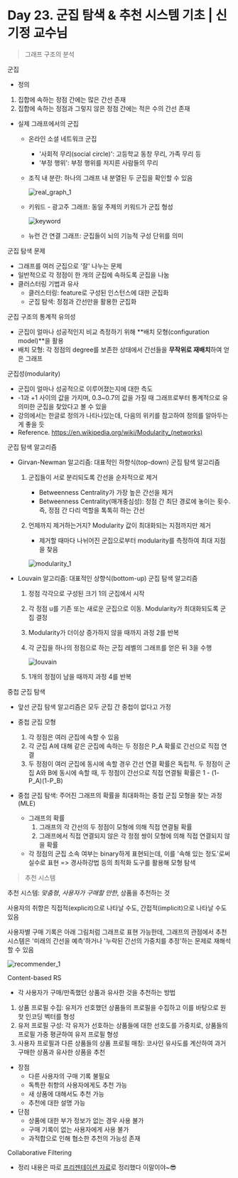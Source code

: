 # Day 23. 군집 탐색 & 추천 시스템 기초 | 신기정 교수님

> 그래프 구조의 분석

군집

- 정의

1. 집합에 속하는 정점 간에는 많은 간선 존재
2. 집합에 속하는 정점과 그렇지 않은 정점 간에는 적은 수의 간선 존재

- 실제 그래프에서의 군집

  - 온라인 소셜 네트워크 군집

    - '사회적 무리(social circle)': 고등학교 동창 무리, 가족 무리 등
    - '부정 행위': 부정 행위를 저지른 사람들의 무리

  - 조직 내 분란: 하나의 그래프 내 분열된 두 군집을 확인할 수 있음

    ![real_graph_1](C:\Users\iloveslowfood\Documents\workspace\iloveTIL\boostcamp_ai\etc\images\week05\real_graph_1.png)

  - 키워드 - 광고주 그래프: 동일 주제의 키워드가 군집 형성

    ![keyword](C:\Users\iloveslowfood\Documents\workspace\iloveTIL\boostcamp_ai\etc\images\week05\keyword.jpg)

  - 뉴런 간 연결 그래프: 군집들이 뇌의 기능적 구성 단위를 의미

군집 탐색 문제

- 그래프를 여러 군집으로 '잘' 나누는 문제
- 일반적으로 각 정점이 한 개의 군집에 속하도록 군집을 나눔
- 클러스터링 기법과 유사
  - 클러스터링: feature로 구성된 인스턴스에 대한 군집화
  - 군집 탐색: 정점과 간선만을 활용한 군집화

군집 구조의 통계적 유의성

- 군집이 얼마나 성공적인지 비교 측정하기 위해 **배치 모형(configuration model)**을 활용
- 배치 모형: 각 정점의 degree를 보존한 상태에서 간선들을 **무작위로 재배치**하여 얻은 그래프

군집성(modularity)

- 군집이 얼마나 성공적으로 이루어졌는지에 대한 측도
- -1과 +1 사이의 값을 가지며, 0.3~0.7의 값을 가질 때 그래프로부터 통계적으로 유의미한 군집을 찾았다고 볼 수 있을
- 강의에서는 한글로 정의가 나타나있는데, 다음의 위키를 참고하여 정의를 알아두는 게 좋을 듯
- Reference. https://en.wikipedia.org/wiki/Modularity_(networks)

군집 탐색 알고리즘

- Girvan-Newman 알고리즘: 대표적인 하향식(top-down) 군집 탐색 알고리즘

  1. 군집들이 서로 분리되도록 간선을 순차적으로 제거

     - Betweenness Centrality가 가장 높은 간선을 제거
     - Betweenness Centrality(매개중심성): 정점 간 최단 경로에 놓이는 횟수. 즉, 정점 간 다리 역할을 톡톡히 하는 간선

  2. 언제까지 제거하는거지? Modularity 값이 최대화되는 지점까지만 제거

     - 제거할 때마다 나뉘어진 군집으로부터 modularity를 측정하여 최대 지점을 찾음

     ![modularity_1](C:\Users\iloveslowfood\Documents\workspace\iloveTIL\boostcamp_ai\etc\images\week05\modularity_1.jpg)

- Louvain 알고리즘: 대표적인 상향식(bottom-up) 군집 탐색 알고리즘

  1. 정점 각각으로 구성된 크기 1의 군집에서 시작

  2. 각 정점 u를 기존 또는 새로운 군집으로 이동. Modularity가 최대화되도록 군집 결정

  3. Modularity가 더이상 증가하지 않을 때까지 과정 2를 반복

  4. 각 군집을 하나의 정점으로 하는 군집 레벨의 그래프를 얻은 뒤 3을 수행

     ![louvain](C:\Users\iloveslowfood\Documents\workspace\iloveTIL\boostcamp_ai\etc\images\week05\louvain.jpg)

  5. 1개의 정점이 남을 때까지 과정 4를 반복

중첩 군집 탐색

- 앞선 군집 탐색 알고리즘은 모두 군집 간 중첩이 없다고 가정
- 중첩 군집 모형
  1. 각 정점은 여러 군집에 속할 수 있음
  2. 각 군집 A에 대해 같은 군집에 속하는 두 정점은 P_A 확률로 간선으로 직접 연결
  3. 두 정점이 여러 군집에 동시에 속할 경우 간선 연결 확률은 독립적. 두 정점이 군집 A와 B에 동시에 속할 때, 두 정점이 간선으로 직접 연결될 확률은 1 - (1-P_A)(1-P_B)

- 중첩 군집 탐색: 주어진 그래프의 확률을 최대화하는 중첩 군집 모형을 찾는 과정(MLE)
  - 그래프의 확률
    1. 그래프의 각 간선의 두 정점이 모형에 의해 직접 연결될 확률
    2. 그래프에서 직접 연결되지 않은 각 정점 쌍이 모형에 의해 직접 연결되지 않을 확률
  - 각 정점의 군집 소속 여부는 binary하게 표현되는데, 이를 '속해 있는 정도'로써 실수로 표현 => 경사하강법 등의 최적화 도구를 활용해 모형 탐색

> 추천 시스템

추천 시스템: *맞춤형*, *사용자가 구매할 만한*, 상품을 추천하는 것

사용자의 취향은 직접적(explicit)으로 나타날 수도, 간접적(implicit)으로 나타날 수도 있음

사용자별 구매 기록은 아래 그림처럼 그래프로 표현 가능한데, 그래프의 관점에서 추천 시스템은 '미래의 간선을 예측'하거나 '누락된 간선의 가중치를 추정'하는 문제로 재해석할 수 있음

![recommender_1](C:\Users\iloveslowfood\Documents\workspace\iloveTIL\boostcamp_ai\etc\images\week05\recommender_1.jpg)

Content-based RS

- 각 사용자가 구매/만족했던 상품과 유사한 것을 추천하는 방법

1. 상품 프로필 수집: 유저가 선호했던 상품들의 프로필을 수집하고 이를 바탕으로 원핫 인코딩 벡터를 형성
2. 유저 프로필 구성: 각 유저가 선호하는 상품들에 대한 선호도를 가중치로, 상품들의 프로필 가중 평균하여 유저 프로필 형성
3. 사용자 프로필과 다른 상품들의 상품 프로필 매칭: 코사인 유사도를 계산하여 과거 구매한 상품과 유사한 상품을 추천

- 장점
  - 다른 사용자의 구매 기록 불필요
  - 독특한 취향의 사용자에게도 추천 가능
  - 새 상품에 대해서도 추천 가능
  - 추천에 대한 설명 가능
- 단점
  - 상품에 대한 부가 정보가 없는 경우 사용 불가
  - 구매 기록이 없는 사용자에게 사용 불가
  - 과적합으로 인해 협소한 추천의 가능성 존재

Collaborative Filtering

- 정리 내용은 따로 [프리젠테이션 자료](https://github.com/iloveslowfood/iloveTIL/raw/main/boostcamp_ai/etc/%5BPT%5D%20Recommender%20System%20-%20Collaborative%20Filtering.pptx)로 정리했다 이말이야~😎

